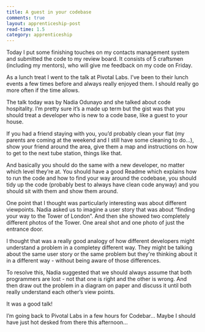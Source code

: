 ```yaml
---
title: A guest in your codebase
comments: true
layout: apprenticeship-post
read-time: 1.5
category: apprenticeship
---
```


Today I put some finishing touches on my contacts management system and submitted the code to my review board. It consists of 5 craftsmen (including my mentors), who will give me feedback on my code on Friday.

<!--break-->

As a lunch treat I went to the talk at Pivotal Labs. I’ve been to their lunch events a few times before and always really enjoyed them. I should really go more often if the time allows.

The talk today was by Nadia Odunayo and she talked about code hospitality. I’m pretty sure it’s a made up term but the gist was that you should treat a developer who is new to a code base, like a guest to your house. 

If you had a friend staying with you, you’d probably clean your flat (my parents are coming at the weekend and I still have some cleaning to do…), show your friend around the area, give them a map and instructions on how to get to the next tube station, things like that.

And basically you should do the same with a new developer, no matter which level they’re at. You should have a good Readme which explains how to run the code and how to find your way around the codebase, you should tidy up the code (probably best to always have clean code anyway) and you should sit with them and show them around.

One point that I thought was particularly interesting was about different viewpoints. Nadia asked us to imagine a user story that was about “finding your way to the Tower of London”. And then she showed two completely different photos of the Tower. One areal shot and one photo of just the entrance door. 

I thought that was a really good analogy of how different developers might understand a problem in a completey different way. They might be talking about the same user story or the same problem but they're thinking about it in a different way - without being aware of those differences. 

To resolve this, Nadia suggested that we should always assume that both programmers are lost - not that one is right and the other is wrong. And then draw out the problem in a diagram on paper and discuss it until both really understand each other’s view points.

It was a good talk! 

I’m going back to Pivotal Labs in a few hours for Codebar… Maybe I should have just hot desked from there this afternoon...
